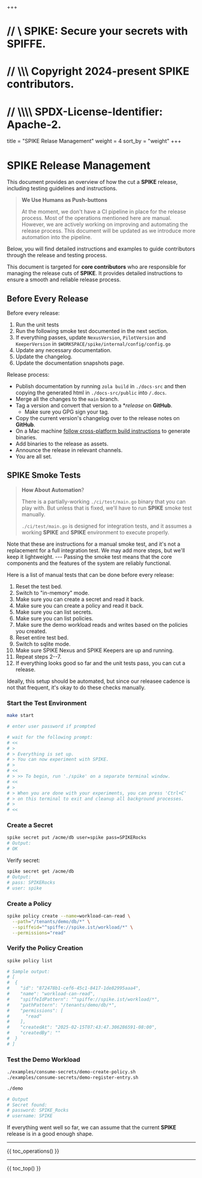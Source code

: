 +++
# //    \\ SPIKE: Secure your secrets with SPIFFE.
# //  \\\\\ Copyright 2024-present SPIKE contributors.
# // \\\\\\\ SPDX-License-Identifier: Apache-2.

title = "SPIKE Relase Management"
weight = 4
sort_by = "weight"
+++

# SPIKE Release Management

This document provides an overview of how the cut a **SPIKE** release, including
testing guidelines and instructions.

> **We Use Humans as Push-buttons**
> 
> At the moment, we don't have a CI pipeline in place for the release
> process. Most of the operations mentioned here are manual. However, we are
> actively working on improving and automating the release process. This 
> document will be updated as we introduce more automation into the pipeline.

Below, you will find detailed instructions and examples to guide contributors
through the release and testing process.

This document is targeted for **core contributors** who are responsible for
managing the release cuts of **SPIKE**. It provides detailed instructions to
ensure a smooth and reliable release process.

## Before Every Release

Before every release:

1. Run the unit tests
2. Run the following smoke test documented in the next section.
3. If everything passes, update `NexusVersion`, `PilotVersion` 
   and `KeeperVersion` in `$WORKSPACE/spike/internal/config/config.go`
4. Update any necessary documentation.
5. Update the changelog.
6. Update the documentation snapshots page.

Release process:

* Publish documentation by running `zola build` in `./docs-src` and then
  copying the generated html in `./docs-src/public` into `/.docs`.
* Merge all the changes to the `main` branch.
* Tag a version and convert that version to a **release* on **GitHub**.
  * Make sure you GPG sign your tag.
* Copy the current version's changelog over to the release notes on **GitHub**.
* On a Mac machine [follow cross-platform build instructions][cross-platform]
  to generate binaries.
* Add binaries to the release as assets.
* Announce the release in relevant channels.
* You are all set.

[cross-platform]: @/operations/build.md "SPIKE Cross-Platform Build"

## SPIKE Smoke Tests

> **How About Automation**?
>
> There is a partially-working `./ci/test/main.go` binary that you can play
> with. But unless that is fixed, we'll have to run **SPIKE** smoke test
> manually.
>
> `./ci/test/main.go` is designed for integration tests, and it assumes a
> working **SPIKE** and **SPIKE** environment to execute properly.

Note that these are instructions for a manual smoke test, and it's not a
replacement for a full integration test. We may add more steps, but we'll
keep it lightweight. --- Passing the smoke test means that the core components
and the features of the system are reliably functional.

Here is a list of manual tests that can be done before every release:

1. Reset the test bed.
2. Switch to "in-memory" mode.
3. Make sure you can create a secret and read it back.
4. Make sure you can create a policy and read it back.
5. Make sure you can list secrets.
6. Make sure you can list policies.
7. Make sure the demo workload reads and writes based on the
   policies you created.
8. Reset entire test bed.
9. Switch to sqlite mode.
10. Make sure SPIKE Nexus and SPIKE Keepers are up and running.
11. Repeat steps 2--7.
12. If everything looks good so far and the unit tests pass, you can cut
    a release.

Ideally, this setup should be automated, but since our releasee cadence is 
not that frequent, it's okay to do these checks manually.

### Start the Test Environment

```bash
make start

# enter user password if prompted

# wait for the following prompt:
# <<
# >
# > Everything is set up.
# > You can now experiment with SPIKE.
# >
# <<
# > >> To begin, run './spike' on a separate terminal window.
# <<
# >
# > When you are done with your experiments, you can press 'Ctrl+C'
# > on this terminal to exit and cleanup all background processes.
# >
# <<
```

### Create a Secret

```bash
spike secret put /acme/db user=spike pass=SPIKERocks
# Output:
# OK
```

Verify secret:

```bash 
spike secret get /acme/db
# Output:
# pass: SPIKERocks
# user: spike
```

### Create a Policy

```bash
spike policy create --name=workload-can-read \
  --path="/tenants/demo/db/*" \
  --spiffeid="^spiffe://spike.ist/workload/*" \
  --permissions="read"
```

### Verify the Policy Creation

```bash
spike policy list

# Sample output:
# [
#  {
#    "id": "872478b1-cef6-45c1-8417-1de82995aaa4",
#    "name": "workload-can-read",
#    "spiffeIdPattern": "^spiffe://spike.ist/workload/*",
#    "pathPattern": "/tenants/demo/db/*",
#    "permissions": [
#      "read"
#    ],
#    "createdAt": "2025-02-15T07:43:47.306286591-08:00",
#    "createdBy": ""
#  }
# ]
```

### Test the Demo Workload

```bash
./examples/consume-secrets/demo-create-policy.sh
./examples/consume-secrets/demo-register-entry.sh

./demo

# Output
# Secret found:
# password: SPIKE_Rocks
# username: SPIKE
```

If everything went well so far, we can assume that the current **SPIKE** release
is in a good enough shape.

----

{{ toc_operations() }}

----

{{ toc_top() }}
